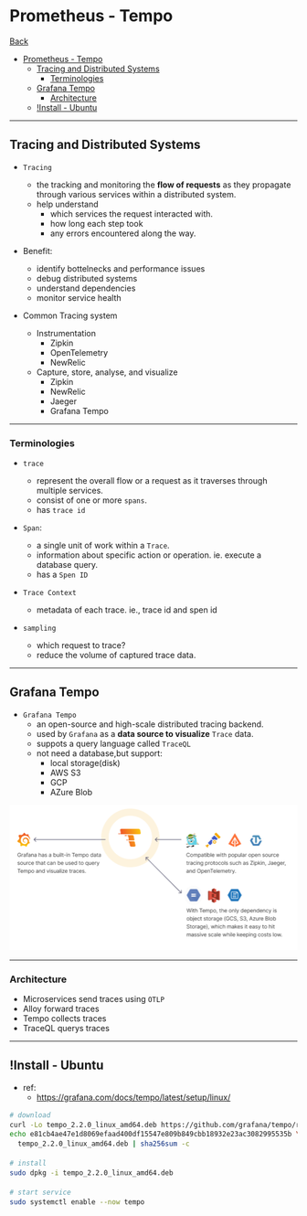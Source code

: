 # Prometheus - Tempo

[Back](../../index.md)

- [Prometheus - Tempo](#prometheus---tempo)
  - [Tracing and Distributed Systems](#tracing-and-distributed-systems)
    - [Terminologies](#terminologies)
  - [Grafana Tempo](#grafana-tempo)
    - [Architecture](#architecture)
  - [!Install - Ubuntu](#install---ubuntu)

---

## Tracing and Distributed Systems

- `Tracing`
  - the tracking and monitoring the **flow of requests** as they propagate through various services within a distributed system.
  - help understand
    - which services the request interacted with.
    - how long each step took
    - any errors encountered along the way.
- Benefit:

  - identify bottelnecks and performance issues
  - debug distributed systems
  - understand dependencies
  - monitor service health

- Common Tracing system
  - Instrumentation
    - Zipkin
    - OpenTelemetry
    - NewRelic
  - Capture, store, analyse, and visualize
    - Zipkin
    - NewRelic
    - Jaeger
    - Grafana Tempo

---

### Terminologies

- `trace`

  - represent the overall flow or a request as it traverses through multiple services.
  - consist of one or more `spans`.
  - has `trace id`

- `Span`:

  - a single unit of work within a `Trace`.
  - information about specific action or operation. ie. execute a database query.
  - has a `Spen ID`

- `Trace Context`

  - metadata of each trace. ie., trace id and spen id

- `sampling`
  - which request to trace?
  - reduce the volume of captured trace data.

---

## Grafana Tempo

- `Grafana Tempo`
  - an open-source and high-scale distributed tracing backend.
  - used by `Grafana` as a **data source to visualize** `Trace` data.
  - suppots a query language called `TraceQL`
  - not need a database,but support:
    - local storage(disk)
    - AWS S3
    - GCP
    - AZure Blob

![pic](./pic/tempo01.png)

---

### Architecture

- Microservices send traces using `OTLP`
- Alloy forward traces
- Tempo collects traces
- TraceQL querys traces

---

## !Install - Ubuntu

- ref:
  - https://grafana.com/docs/tempo/latest/setup/linux/

```sh
# download
curl -Lo tempo_2.2.0_linux_amd64.deb https://github.com/grafana/tempo/releases/download/v2.2.0/tempo_2.2.0_linux_amd64.deb
echo e81cb4ae47e1d8069efaad400df15547e809b849cbb18932e23ac3082995535b \
  tempo_2.2.0_linux_amd64.deb | sha256sum -c

# install
sudo dpkg -i tempo_2.2.0_linux_amd64.deb

# start service
sudo systemctl enable --now tempo
```